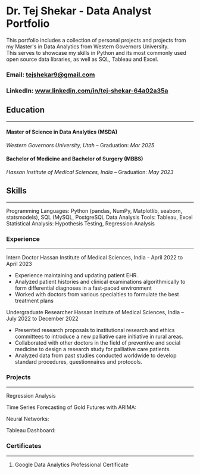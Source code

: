 # Dr. Tej Shekar - Data Analyst Portfolio
This portfolio includes a collection of personal projects and projects from my Master's in Data Analytics from Western Governors University.  
This serves to showcase my skills in Python and its most commonly used open source data libraries, as well as SQL, Tableau and Excel. 

### Email: tejshekar9@gmail.com

### LinkedIn: www.linkedin.com/in/tej-shekar-64a02a35a 

## Education
----------------
#### Master of Science in Data Analytics (MSDA)
*Western Governors University, Utah* – Graduation: *Mar 2025*

#### Bachelor of Medicine and Bachelor of Surgery (MBBS) 	
*Hassan Institute of Medical Sciences, India* – Graduation: *May 2023*

## Skills
-----------------
Programming Languages: Python (pandas, NumPy, Matplotlib, seaborn, statsmodels), SQL (MySQL, PostgreSQL
Data Analysis Tools: Tableau, Excel
Statistical Analysis: Hypothesis Testing, Regression Analysis


### Experience
-----------------
Intern Doctor 
Hassan Institute of Medical Sciences, India - April 2022 to April 2023
-	Experience maintaining and updating patient EHR. 
-	Analyzed patient histories and clinical examinations algorithmically to form differential diagnoses in a fast-paced environment 
-	Worked with doctors from various specialties to formulate the best treatment plans 

Undergraduate Researcher 
Hassan Institute of Medical Sciences, India – July 2022 to December 2022
-	Presented research proposals to institutional research and ethics committees to introduce a new palliative care initiative in rural areas. 
-	Collaborated with other doctors in the field of preventive and social medicine to design a research study for palliative care patients. 
-	Analyzed data from past studies conducted worldwide to develop standard procedures, questionnaires and protocols.

### Projects
------------------
Regression Analysis

Time Series Forecasting of Gold Futures with ARIMA: 

Neural Networks:

Tableau Dashboard: 

### Certificates
--------------------
1.	Google Data Analytics Professional Certificate



